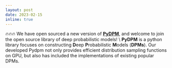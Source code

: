 ```yaml
---
layout: post
date: 2023-02-15
inline: true
---
```


:fire::fire::fire: We have open sourced a new version of **[PyDPM](https://github.com/BoChenGroup/PyDPM)**, and welcome to join the open source library of deep probabilistic models!
\\
**PyDPM** is a python library focuses on constructing **D**eep **P**robabilistic **M**odels (**DPMs**). Our developed Pydpm not only provides efficient distribution sampling functions on GPU, but also has included the implementations of existing popular DPMs.